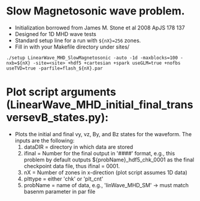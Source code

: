 # Slow Magnetosonic wave problem.
 - Initialization borrowed from James M. Stone et al 2008 ApJS 178 137
 - Designed for 1D MHD wave tests
 - Standard setup line for a run with ```${nX}=256``` zones.
 - Fill in <site> with your Makefile directory under sites/
```
./setup LinearWave_MHD_SlowMagnetosonic -auto -1d -maxblocks=100 -nxb=${nX} -site=<site> +hdf5 +cartesian +spark useGLM=true +nofbs useTVD=true -parfile=flash_${nX}.par
```
# Plot script arguments (LinearWave_MHD_initial_final_transversevB_states.py):
- Plots the initial and final vy, vz, By, and Bz states
for the waveform. The inputs are the following:
	1) dataDIR  = directory in which data are stored
	2) ifinal   = Number for the final output in '####' format, e.g., this problem by default
outputs ${probName}_hdf5_chk_0001 as the final checkpoint data file, thus
ifinal = 0001.
	3) nX       = Number of zones in x-direction (plot script assumes 1D data)
	4) plttype  = either 'chk' or 'plt_cnt'
	5) probName = name of data, e.g., 'linWave_MHD_SM' -> must match basenm parameter in par file
